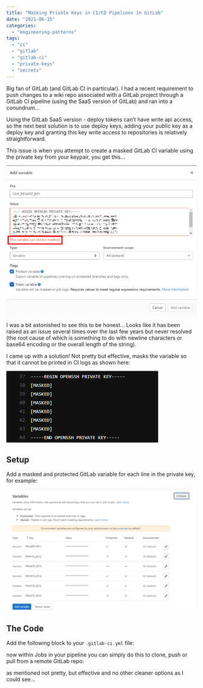 ```yaml
---
title: "Masking Private Keys in CI/CD Pipelines in GitLab"
date: "2021-06-15"
categories: 
  - "engineering-patterns"
tags: 
  - "ci"
  - "gitlab"
  - "gitlab-ci"
  - "private-keys"
  - "secrets"
---
```


Big fan of GitLab (and GitLab CI in particular). I had a recent requirement to push changes to a wiki repo associated with a GitLab project through a GitLab CI pipeline (using the SaaS version of GitLab) and ran into a conundrum…

Using the GitLab SaaS version - deploy tokens can’t have write api access, so the next best solution is to use deploy keys, adding your public key as a deploy key and granting this key write access to repositories is relatively straightforward.

This issue is when you attempt to create a masked GitLab CI variable using the private key from your keypair, you get this…

![](images/masked-variable-1.png)

I was a bit astonished to see this to be honest… Looks like it has been raised as an issue several times over the last few years but never resolved (the root cause of which is something to do with newline characters or base64 encoding or the overall length of the string).

I came up with a solution! Not pretty but effective, masks the variable so that it cannot be printed in CI logs as shown here:

![](images/ci-ssh-key.png)

## Setup

Add a masked and protected GitLab variable for each line in the private key, for example:

![](images/masked-vars-1-1024x657.png)

## The Code

Add the following block to your `.gitlab-ci.yml` file:

<script src="https://gist.github.com/b5260f14ecc0bf0d080c80297d0b475c.js"></script>

now within Jobs in your pipeline you can simply do this to clone, push or pull from a remote GitLab repo:

<script src="https://gist.github.com/c96e211544f7cb4ef3ca4e90dc8e36e3.js"></script>

as mentioned not pretty, but effective and no other cleaner options as I could see…
